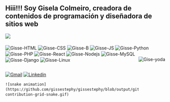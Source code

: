 ## Hiii!!! Soy Gisela Colmeiro, creadora de contenidos de programación y diseñadora de sitios web

<div>
    <a href="https://github.com/gissestephy"></a>
    <img height="180px" src="http://github-readme-stats.vercel.app/api/top-langs/?username=gissestephy&layout=compact&theme=dracula&langs_count=16"/>

<div style="display: inline_block"><br>
    <img align="center" height="30" width="40" alt="Gisse-HTML" src="https://cdn.jsdelivr.net/gh/devicons/devicon/icons/html5/html5-original.svg" > 
    <img align="center" height="30" width="40" alt="Gisse-CSS" src="https://cdn.jsdelivr.net/gh/devicons/devicon/icons/css3/css3-original.svg" > 
    <img align="center" height="30" width="40" alt="Gisse-B" src="https://cdn.jsdelivr.net/gh/devicons/devicon/icons/bootstrap/bootstrap-original.svg" >
    <img align="center" height="30" width="40" alt="Gisse-JS" src="https://cdn.jsdelivr.net/gh/devicons/devicon/icons/javascript/javascript-original.svg" >  
    <img align="center" height="30" width="40" alt="Gisse-Python" src="https://cdn.jsdelivr.net/gh/devicons/devicon/icons/python/python-original.svg" >
    <img align="center" height="30" width="40" alt="Gisse-PHP" src="https://cdn.jsdelivr.net/gh/devicons/devicon/icons/php/php-original.svg" >
    <img align="center" height="30" width="40" alt="Gisse-React" src="https://cdn.jsdelivr.net/gh/devicons/devicon/icons/react/react-original.svg" >
    <img align="center" height="30" width="40" alt="Gisse-Nodejs" src="https://cdn.jsdelivr.net/gh/devicons/devicon/icons/nodejs/nodejs-original.svg" >
    <img align="center" height="30" width="40" alt="Gisse-MySQL" src="https://cdn.jsdelivr.net/gh/devicons/devicon/icons/mysql/mysql-original.svg" >
    <img align="center" height="30" width="40" alt="Gisse-Django" src="https://cdn.jsdelivr.net/gh/devicons/devicon/icons/django/django-plain.svg" >
    <img align="center" height="30" width="40" alt="Gisse-Linux" src="https://cdn.jsdelivr.net/gh/devicons/devicon/icons/linux/linux-original.svg" >
    <img align="right" height="180px" alt="Gise-yoda" src="https://user-images.githubusercontent.com/103209971/196929944-37c63c4b-e03e-4512-9ce0-21ab452a2786.png">
</div>

##

<div>
    <a href="mailto:gisela.s.colmeiro@gmail.com" target="_blank"><img src="https://img.shields.io/badge/Gmail-D14836?style=for-the-badge&logo=gmail&logoColor=white" alt="Gmail"></a>
    <a href="http://linkedin.com/giselacolmeiro" target="_blank"><img src="https://img.shields.io/badge/LinkedIn-0077B5?style=for-the-badge&logo=linkedin&logoColor=white" alt="Linkedin"></a>

    ![snake animation](https://github.com/gissestephy/gissestephy/blob/output/github-contribution-grid-snake.gif)

</div>
